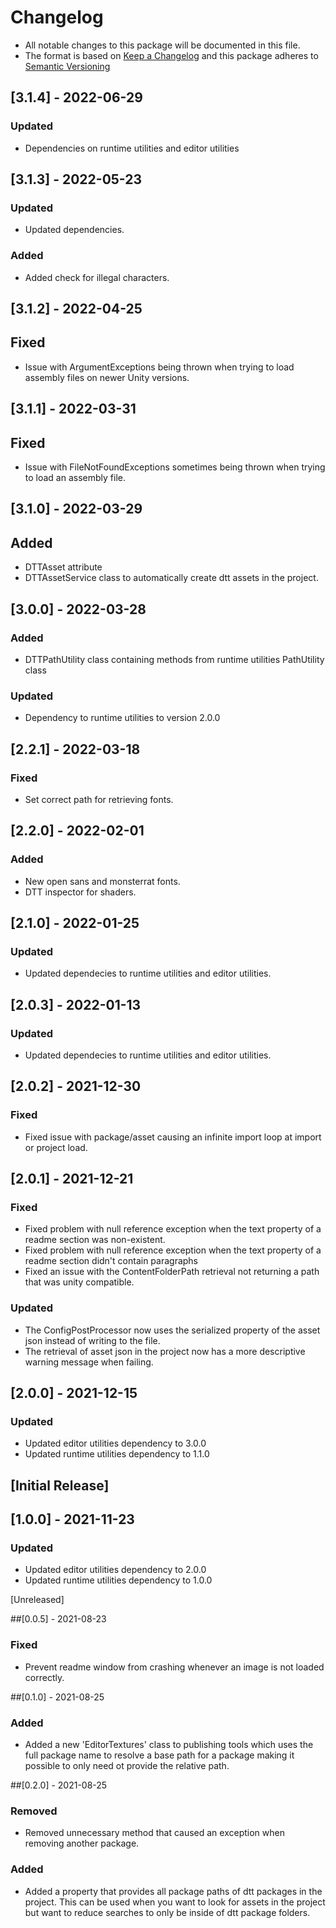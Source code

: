 # Changelog

- All notable changes to this package will be documented in this file.
- The format is based on [Keep a Changelog](https://keepachangelog.com/en/1.0.0/) and this package adheres to [Semantic Versioning](https://semver.org/)

## [3.1.4] - 2022-06-29
### Updated
- Dependencies on runtime utilities and editor utilities

## [3.1.3] - 2022-05-23
### Updated
- Updated dependencies.
### Added
- Added check for illegal characters.

## [3.1.2] - 2022-04-25
## Fixed
- Issue with ArgumentExceptions being thrown when trying to load assembly files on newer Unity versions.

## [3.1.1] - 2022-03-31
## Fixed
- Issue with FileNotFoundExceptions sometimes being thrown when trying to load an assembly file.

## [3.1.0] - 2022-03-29
## Added
- DTTAsset attribute 
- DTTAssetService class to automatically create dtt assets in the project.

## [3.0.0] - 2022-03-28
### Added
- DTTPathUtility class containing methods from runtime utilities PathUtility class

### Updated
- Dependency to runtime utilities to version 2.0.0

## [2.2.1] - 2022-03-18
### Fixed
- Set correct path for retrieving fonts.

## [2.2.0] - 2022-02-01
### Added
- New open sans and monsterrat fonts.
- DTT inspector for shaders.

## [2.1.0] - 2022-01-25
### Updated
- Updated dependecies to runtime utilities and editor utilities.

## [2.0.3] - 2022-01-13
### Updated
- Updated dependecies to runtime utilities and editor utilities.

## [2.0.2] - 2021-12-30
### Fixed
- Fixed issue with package/asset causing an infinite import loop at import or project load. 

## [2.0.1] - 2021-12-21
### Fixed
- Fixed problem with null reference exception when the text property of a readme section was non-existent.
- Fixed problem with null reference exception when the text property of a readme section didn't contain paragraphs
- Fixed an issue with the ContentFolderPath retrieval not returning a path that was unity compatible.

### Updated
- The ConfigPostProcessor now uses the serialized property of the asset json instead of writing to the file.
- The retrieval of asset json in the project now has a more descriptive warning message when failing.

## [2.0.0] - 2021-12-15
### Updated
- Updated editor utilities dependency to 3.0.0
- Updated runtime utilities dependency to 1.1.0

## [Initial Release]
## [1.0.0] - 2021-11-23
### Updated
- Updated editor utilities dependency to 2.0.0
- Updated runtime utilities dependency to 1.0.0

[Unreleased]

##[0.0.5] - 2021-08-23
### Fixed
- Prevent readme window from crashing whenever an image is not loaded correctly.

##[0.1.0] - 2021-08-25
### Added
- Added a new 'EditorTextures' class to publishing tools which uses the full package name to resolve a base path for a package making it possible to only need ot provide the relative path.

##[0.2.0] - 2021-08-25
### Removed
- Removed unnecessary method that caused an exception when removing another package.

### Added
- Added a property that provides all package paths of dtt packages in the project. This can be used when you want to look for assets in the project but want to reduce searches to only be inside of dtt package folders.

